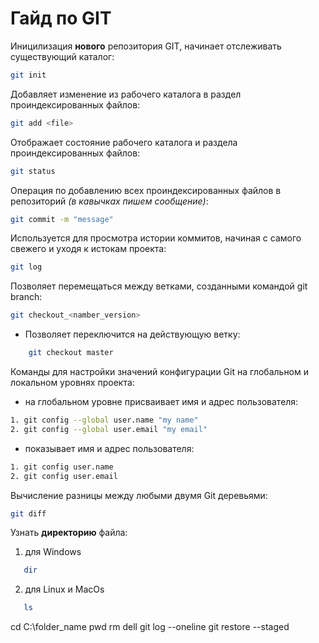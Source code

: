 # Гайд по GIT
Иницилизация **нового** репозитория GIT, начинает отслеживать существующий каталог:
```sh
git init
```
Добавляет изменение из рабочего каталога в раздел проиндексированных файлов:
```sh
git add <file>
```
Отображает состояние рабочего каталога и раздела проиндексированных файлов:
```sh
git status
```
Операция по добавлению всех проиндексированных файлов в репозиторий *(в кавычках пишем сообщение)*:
```sh
git commit -m "message" 
```
Используется для просмотра истории коммитов, начиная с самого свежего и уходя к истокам проекта:
```sh
git log
```
Позволяет перемещаться между ветками, созданными командой git branch:
```sh
git checkout_<namber_version>
```
* Позволяет переключится на действующую ветку:
```sh 
    git checkout master
```
Команды для настройки значений конфигурации Git на глобальном и локальном уровнях проекта:
* на глобальном уровне присваивает имя и адрес пользователя:
```sh
1. git config --global user.name "my name"
2. git config --global user.email "my email"
```
* показывает имя и адрес пользователя:
```sh
1. git config user.name 
2. git config user.email
```
Вычисление разницы между любыми двумя Git деревьями:
```sh 
git diff
```
Узнать **директорию** файла:
1. для Windows
```sh
   dir
```
2. для Linux и MacOs
```sh
   ls
```

cd C:\folder_name
pwd
rm <file>
dell <file>
git log --oneline
git restore --staged<file>
